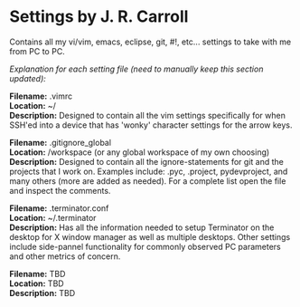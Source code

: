 Settings by J. R. Carroll
=========

Contains all my vi/vim, emacs, eclipse, git, #!, etc... settings to take with me from PC to PC.   


<i>Explanation for each setting file (need to manually keep this section updated):</i>

<b>Filename:</b>  .vimrc <br />
<b>Location:</b>  ~/ <br />
<b>Description:</b>  Designed to contain all the vim settings specifically for when SSH'ed into a device that has 'wonky'
character settings for the arrow keys. <br />

<b>Filename:</b>  .gitignore_global <br />
<b>Location:</b>  /workspace (or any global workspace of my own choosing)<br />
<b>Description:</b>  Designed to contain all the ignore-statements for git and the projects that I work on.  Examples include:
.pyc, .project, pydevproject, and many others (more are added as needed).  For a complete list open the file and inspect
the comments.<br />

<b>Filename:</b>  .terminator.conf<br />
<b>Location:</b>  ~/.terminator<br />
<b>Description:</b>  Has all the information needed to setup Terminator on the desktop for X window manager as well as multiple
desktops.  Other settings include side-pannel functionality for commonly observed PC parameters and other metrics of
concern.<br />

<b>Filename:</b> TBD     <br />
<b>Location:</b>  TBD    <br />
<b>Description:</b>  TBD    <br />
